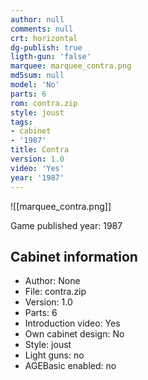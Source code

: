 ```yaml
---
author: null
comments: null
crt: horizontal
dg-publish: true
ligth-gun: 'false'
marquee: marquee_contra.png
md5sum: null
model: 'No'
parts: 6
rom: contra.zip
style: joust
tags:
- cabinet
- '1987'
title: Contra
version: 1.0
video: 'Yes'
year: '1987'
---
```


![[marquee_contra.png]]

Game published year: 1987

## Cabinet information

- Author: None
- File: contra.zip
- Version: 1.0
- Parts: 6
- Introduction video: Yes
- Own cabinet design: No
- Style: joust
- Light guns: no
- AGEBasic enabled: no

